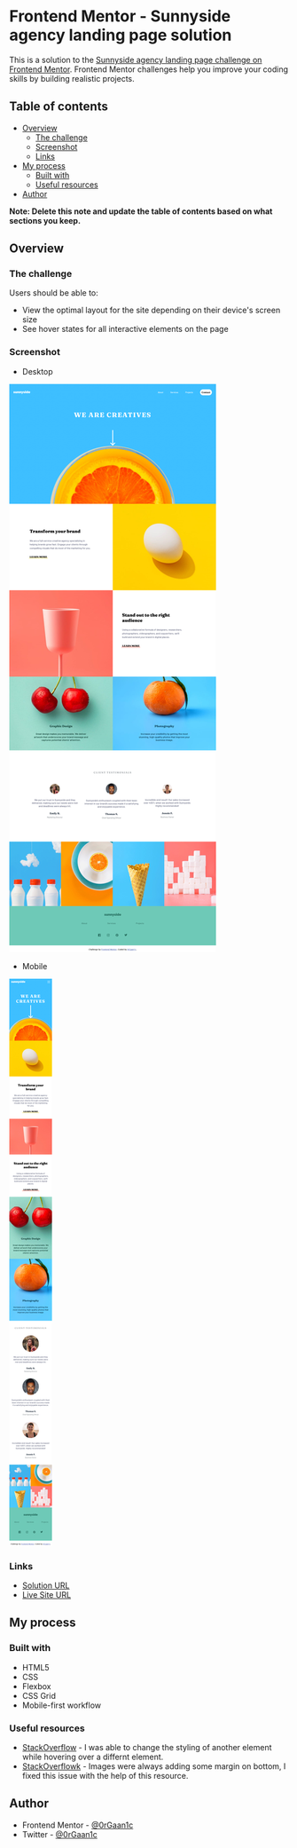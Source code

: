 # Frontend Mentor - Sunnyside agency landing page solution

This is a solution to the [Sunnyside agency landing page challenge on Frontend Mentor](https://www.frontendmentor.io/challenges/sunnyside-agency-landing-page-7yVs3B6ef). Frontend Mentor challenges help you improve your coding skills by building realistic projects.

## Table of contents

- [Overview](#overview)
  - [The challenge](#the-challenge)
  - [Screenshot](#screenshot)
  - [Links](#links)
- [My process](#my-process)
  - [Built with](#built-with)
  - [Useful resources](#useful-resources)
- [Author](#author)

**Note: Delete this note and update the table of contents based on what sections you keep.**

## Overview

### The challenge

Users should be able to:

- View the optimal layout for the site depending on their device's screen size
- See hover states for all interactive elements on the page

### Screenshot

- Desktop

![Desktop Screnshot](./desktop.png)

- Mobile

![mobile screenshot](./mobile.png)

### Links

- [Solution URL](https://github.com/0rGaan1c/FrontEndMentor_Challenges/tree/main/sunnyside-agency-landing-page#my-process)
- [Live Site URL](https://sunnyside-agency-landing-page-organic.netlify.app/)

## My process

### Built with

- HTML5
- CSS
- Flexbox
- CSS Grid
- Mobile-first workflow

### Useful resources

- [StackOverflow](https://stackoverflow.com/questions/6910049/on-a-css-hover-event-can-i-change-another-divs-styling) - I was able to change the styling of another element while hovering over a differnt element.
- [StackOverflowk](https://stackoverflow.com/questions/10844205/html-5-strange-img-always-adds-3px-margin-at-bottom) - Images were always adding some margin on bottom, I fixed this issue with the help of this resource.

## Author

- Frontend Mentor - [@0rGaan1c](https://www.frontendmentor.io/profile/organic-042)
- Twitter - [@0rGaan1c](https://www.twitter.com/0rGaan1c)
